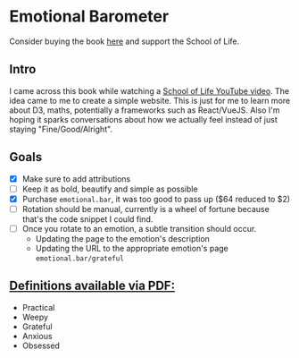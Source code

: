 # Emotional Barometer

Consider buying the book [here](https://www.theschooloflife.com/shop/emotional-barometer/) and support the School of Life.

## Intro

I came across this book while watching a [School of Life YouTube video](https://www.youtube.com/channel/UC7IcJI8PUf5Z3zKxnZvTBog). The idea came to me to create a simple website. This is just for me to learn more about D3, maths, potentially a frameworks such as React/VueJS. Also I'm hoping it sparks conversations about how we actually feel instead of just staying "Fine/Good/Alright".

## Goals
- [x] Make sure to add attributions
- [ ] Keep it as bold, beautify and simple as possible
- [x] Purchase `emotional.bar`, it was too good to pass up ($64 reduced to $2)
- [ ] Rotation should be manual, currently is a wheel of fortune because that's the code snippet I could find.
- [ ] Once you rotate to an emotion, a subtle transition should occur.
    * Updating the page to the emotion's description
    * Updating the URL to the appropriate emotion's page `emotional.bar/grateful`

## [Definitions available via PDF:](https://www.theschooloflife.com/assets/Emotional-Barometer.pdf)
- Practical
- Weepy
- Grateful
- Anxious
- Obsessed